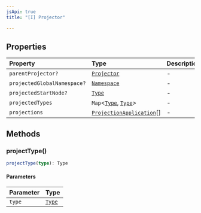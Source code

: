 ```yaml
---
jsApi: true
title: "[I] Projector"

---
```

## Properties

| Property | Type | Description |
| :------ | :------ | :------ |
| `parentProjector?` | [`Projector`](Projector.md) | - |
| `projectedGlobalNamespace?` | [`Namespace`](Namespace.md) | - |
| `projectedStartNode?` | [`Type`](../type-aliases/Type.md) | - |
| `projectedTypes` | `Map`<[`Type`](../type-aliases/Type.md), [`Type`](../type-aliases/Type.md)\> | - |
| `projections` | [`ProjectionApplication`](ProjectionApplication.md)[] | - |

## Methods

### projectType()

```ts
projectType(type): Type
```

#### Parameters

| Parameter | Type |
| :------ | :------ |
| `type` | [`Type`](../type-aliases/Type.md) |
